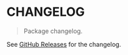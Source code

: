 # CHANGELOG

> Package changelog.

See [GitHub Releases](https://github.com/stdlib-js/strided-napi-smskmap/releases) for the changelog.
